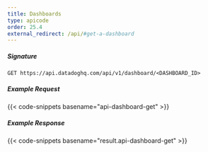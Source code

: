 ```yaml
---
title: Dashboards
type: apicode
order: 25.4
external_redirect: /api/#get-a-dashboard
---
```


##### Signature
`GET https://api.datadoghq.com/api/v1/dashboard/<DASHBOARD_ID>`
##### Example Request
{{< code-snippets basename="api-dashboard-get" >}}
##### Example Response
{{< code-snippets basename="result.api-dashboard-get" >}}

